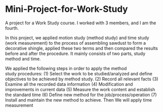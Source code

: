 # Mini-Project-for-Work-Study
A project for a Work Study course. I worked with 3 members, and I am the fourth. 

In this project, we applied motion study (method study) and time study (work measurement) to the process of assembling sawdust to form a decorative shingle, applied these two terms and then compared the results before and after the procedure. It mainly consists of two parts, study method and time.

We applied the following steps in order to apply the method study procedures:
(1) Select the work to be studied/analyzed and define objectives to be achieved by method study.
(2) Record all relevant facts
(3) Examine all the recorded data information
(4) Modification and improvements in current data
(5) Measure the work content and establish the standard time
(6) Define new method for the job/process/operation
(7) Install and maintain the new method to achieve. Then We will apply time measurement
